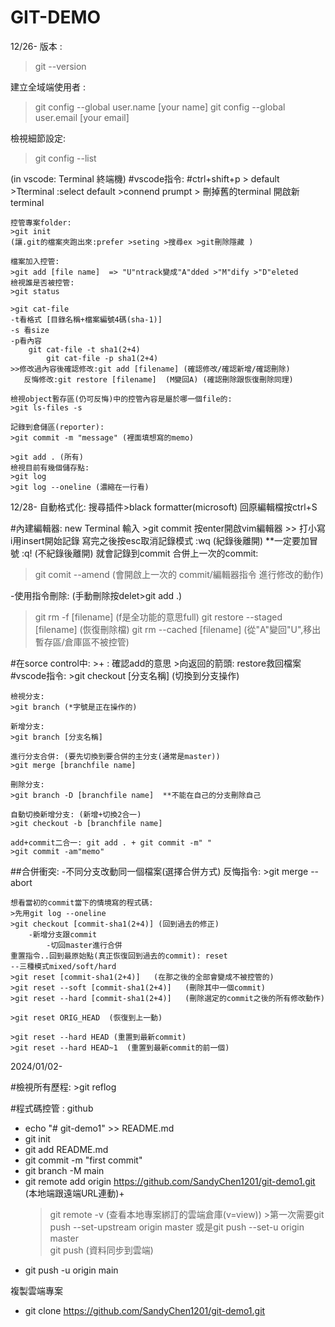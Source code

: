 # GIT-DEMO
12/26-
版本 : 
>git --version

建立全域端使用者 : 
>git config --global user.name [your name]
>git config --global user.email [your email]

檢視細節設定:
>git config --list

(in vscode: Terminal 終端機)
#vscode指令: 
  	#ctrl+shift+p > default >Tterminal :select default >connend prumpt > 刪掉舊的terminal 開啟新terminal
  
	控管專案folder:
	>git init
 	(讓.git的檔案夾跑出來:prefer >seting >搜尋ex >git刪除隱藏 )

	檔案加入控管: 
	>git add [file name]  => "U"ntrack變成"A"dded >"M"dify >"D"eleted
	檢視誰是否被控管:
	>git status

	>git cat-file
	-t看格式 [目錄名稱+檔案編號4碼(sha-1)]
	-s 看size
	-p看內容
		git cat-file -t sha1(2+4)
      		git cat-file -p sha1(2+4)
	>>修改過內容後確認修改:git add [filename] (確認修改/確認新增/確認刪除)
  	   反悔修改:git restore [filename]  (M變回A) (確認刪除跟恢復刪除同理)

	檢視object暫存區(仍可反悔)中的控管內容是屬於哪一個file的:
	>git ls-files -s

	記錄到倉儲區(reporter):
	>git commit -m "message" (裡面填想寫的memo)

	>git add . (所有)
	檢視目前有幾個儲存點:
	>git log
	>git log --oneline (濃縮在一行看)

12/28-
自動格式化: 搜尋插件>black formatter(microsoft) 回原編輯檔按ctrl+S

#內建編輯器:
	new Terminal 輸入
      >git commit    按enter開啟vim編輯器 
	>> 打小寫i用insert開始記錄
	寫完之後按esc取消記錄模式
	:wq (紀錄後離開) **一定要加冒號
	:q! (不紀錄後離開)
		就會記錄到commit
合併上一次的commit:
>git comit --amend   (會開啟上一次的 commit/編輯器指令 進行修改的動作)

 -使用指令刪除: (手動刪除按delet>git add .)
 >git rm -f [filename]  (f是全功能的意思full)
 >git restore --staged [filename] (恢復刪除檔)
 >git rm --cached [filename]  (從"A"變回"U",移出暫存區/倉庫區不被控管)
 
#在sorce control中:
	>+ : 確認add的意思
	>向返回的箭頭: restore救回檔案
#vscode指令: 
	>git checkout [分支名稱] (切換到分支操作)

	檢視分支:
	>git branch (*字號是正在操作的)
	
	新增分支:
	>git branch [分支名稱]

	進行分支合併: (要先切換到要合併的主分支(通常是master))
	>git merge [branchfile name]

	刪除分支:
	>git branch -D [branchfile name]  **不能在自己的分支刪除自己
	
	自動切換新增分支: (新增+切換2合一)
	>git checkout -b [branchfile name]

	add+commit二合一: git add . + git commit -m" "
	>git commit -am"memo"

 ##合併衝突:
	-不同分支改動同一個檔案(選擇合併方式)
	反悔指令:
	>git merge --abort
 	 
	想看當初的commit當下的情境寫的程式碼:
	>先用git log --oneline
	>git checkout [commit-sha1(2+4)] (回到過去的修正)
		-新增分支跟commit
     		-切回master進行合併
	重置指令..回到最原始點(真正恢復回到過去的commit): reset
	--三種模式mixed/soft/hard
	>git reset [commit-sha1(2+4)]   (在那之後的全部會變成不被控管的)
	>git reset --soft [commit-sha1(2+4)]   (刪除其中一個commit)
	>git reset --hard [commit-sha1(2+4)]   (刪除選定的commit之後的所有修改動作)

	>git reset ORIG_HEAD  (恢復到上一動)

	>git reset --hard HEAD (重置到最新commit)
	>git reset --hard HEAD~1  (重置到最新commit的前一個)


2024/01/02-

   #檢視所有歷程:
	>git reflog

#程式碼控管 : github
- echo "# git-demo1" >> README.md
- git init
- git add README.md
- git commit -m "first commit"
- git branch -M main
- git remote add origin https://github.com/SandyChen1201/git-demo1.git  (本地端跟遠端URL連動)+
	>git remote -v (查看本地專案綁訂的雲端倉庫(v=view))
	  >第一次需要git push --set-upstream origin master
		 或是git push --set-u origin master   
	>git push (資料同步到雲端)
- git push -u origin main


複製雲端專案
- git clone https://github.com/SandyChen1201/git-demo1.git